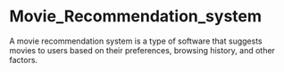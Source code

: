 # Movie_Recommendation_system
A movie recommendation system is a type of software that suggests movies to users based on their preferences, browsing history, and other factors. 
